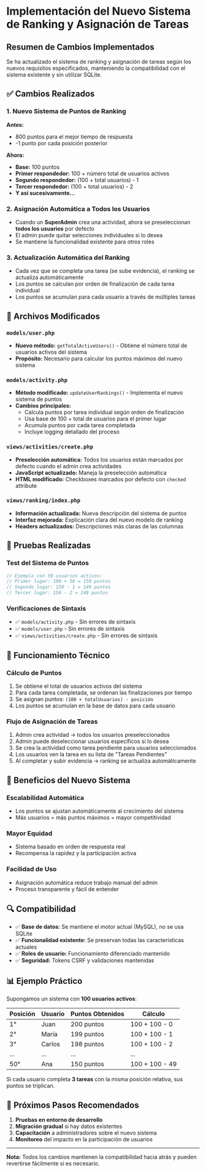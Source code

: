 # Implementación del Nuevo Sistema de Ranking y Asignación de Tareas

## Resumen de Cambios Implementados

Se ha actualizado el sistema de ranking y asignación de tareas según los nuevos requisitos especificados, manteniendo la compatibilidad con el sistema existente y sin utilizar SQLite.

## ✅ Cambios Realizados

### 1. **Nuevo Sistema de Puntos de Ranking**

**Antes:**
- 800 puntos para el mejor tiempo de respuesta
- -1 punto por cada posición posterior

**Ahora:**
- **Base:** 100 puntos
- **Primer respondedor:** 100 + número total de usuarios activos
- **Segundo respondedor:** (100 + total usuarios) - 1
- **Tercer respondedor:** (100 + total usuarios) - 2
- **Y así sucesivamente...**

### 2. **Asignación Automática a Todos los Usuarios**

- Cuando un **SuperAdmin** crea una actividad, ahora se preseleccionan **todos los usuarios** por defecto
- El admin puede quitar selecciones individuales si lo desea
- Se mantiene la funcionalidad existente para otros roles

### 3. **Actualización Automática del Ranking**

- Cada vez que se completa una tarea (se sube evidencia), el ranking se actualiza automáticamente
- Los puntos se calculan por orden de finalización de cada tarea individual
- Los puntos se acumulan para cada usuario a través de múltiples tareas

## 📁 Archivos Modificados

### `models/user.php`
- **Nuevo método:** `getTotalActiveUsers()` - Obtiene el número total de usuarios activos del sistema
- **Propósito:** Necesario para calcular los puntos máximos del nuevo sistema

### `models/activity.php`
- **Método modificado:** `updateUserRankings()` - Implementa el nuevo sistema de puntos
- **Cambios principales:**
  - Calcula puntos por tarea individual según orden de finalización
  - Usa base de 100 + total de usuarios para el primer lugar
  - Acumula puntos por cada tarea completada
  - Incluye logging detallado del proceso

### `views/activities/create.php`
- **Preselección automática:** Todos los usuarios están marcados por defecto cuando el admin crea actividades
- **JavaScript actualizado:** Maneja la preselección automática
- **HTML modificado:** Checkboxes marcados por defecto con `checked` attribute

### `views/ranking/index.php`
- **Información actualizada:** Nueva descripción del sistema de puntos
- **Interfaz mejorada:** Explicación clara del nuevo modelo de ranking
- **Headers actualizados:** Descripciones más claras de las columnas

## 🧪 Pruebas Realizadas

### Test del Sistema de Puntos
```php
// Ejemplo con 50 usuarios activos:
// Primer lugar: 100 + 50 = 150 puntos
// Segundo lugar: 150 - 1 = 149 puntos
// Tercer lugar: 150 - 2 = 148 puntos
```

### Verificaciones de Sintaxis
- ✅ `models/activity.php` - Sin errores de sintaxis
- ✅ `models/user.php` - Sin errores de sintaxis  
- ✅ `views/activities/create.php` - Sin errores de sintaxis

## 🔧 Funcionamiento Técnico

### Cálculo de Puntos
1. Se obtiene el total de usuarios activos del sistema
2. Para cada tarea completada, se ordenan las finalizaciones por tiempo
3. Se asignan puntos: `(100 + totalUsuarios) - posición`
4. Los puntos se acumulan en la base de datos para cada usuario

### Flujo de Asignación de Tareas
1. Admin crea actividad → todos los usuarios preseleccionados
2. Admin puede deseleccionar usuarios específicos si lo desea
3. Se crea la actividad como tarea pendiente para usuarios seleccionados
4. Los usuarios ven la tarea en su lista de "Tareas Pendientes"
5. Al completar y subir evidencia → ranking se actualiza automáticamente

## 🎯 Beneficios del Nuevo Sistema

### **Escalabilidad Automática**
- Los puntos se ajustan automáticamente al crecimiento del sistema
- Más usuarios = más puntos máximos = mayor competitividad

### **Mayor Equidad**
- Sistema basado en orden de respuesta real
- Recompensa la rapidez y la participación activa

### **Facilidad de Uso**
- Asignación automática reduce trabajo manual del admin
- Proceso transparente y fácil de entender

## 🔍 Compatibilidad

- ✅ **Base de datos:** Se mantiene el motor actual (MySQL), no se usa SQLite
- ✅ **Funcionalidad existente:** Se preservan todas las características actuales
- ✅ **Roles de usuario:** Funcionamiento diferenciado mantenido
- ✅ **Seguridad:** Tokens CSRF y validaciones mantenidas

## 📊 Ejemplo Práctico

Supongamos un sistema con **100 usuarios activos**:

| Posición | Usuario | Puntos Obtenidos | Cálculo |
|----------|---------|------------------|---------|
| 1° | Juan | 200 puntos | 100 + 100 - 0 |
| 2° | María | 199 puntos | 100 + 100 - 1 |
| 3° | Carlos | 198 puntos | 100 + 100 - 2 |
| ... | ... | ... | ... |
| 50° | Ana | 150 puntos | 100 + 100 - 49 |

Si cada usuario completa **3 tareas** con la misma posición relativa, sus puntos se triplican.

## 🚀 Próximos Pasos Recomendados

1. **Pruebas en entorno de desarrollo**
2. **Migración gradual** si hay datos existentes
3. **Capacitación** a administradores sobre el nuevo sistema
4. **Monitoreo** del impacto en la participación de usuarios

---

**Nota:** Todos los cambios mantienen la compatibilidad hacia atrás y pueden revertirse fácilmente si es necesario.